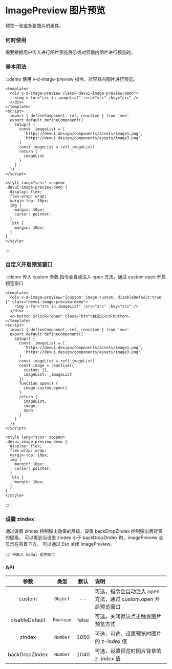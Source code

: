 # ImagePreview 图片预览

预览一张或多张图片的组件。

### 何时使用

需要根据用户传入进行图片预览展示或对容器内图片进行预览时。

### 基本用法

:::demo 使用 v-d-image-preview 指令，对容器内图片进行预览。
```vue
<template>
  <div v-d-image-preview class="devui-image-preview-demo">
    <img v-for="src in imageList" :src="src" :key="src" />
  </div>
</template>
<script>
  import { defineComponent, ref, reactive } from 'vue'
  export default defineComponent({
    setup() {
      const _imageList = [
        'https://devui.design/components/assets/image1.png',
        'https://devui.design/components/assets/image3.png'
      ]
      const imageList = ref(_imageList)
      return {
        imageList
      }
    }
  })
</script>

<style lang="scss" scoped>
.devui-image-preview-demo {
  display: flex;
  flex-wrap: wrap;
  margin-top: 10px;
  img {
    margin: 10px;
    cursor: pointer;
  }
  .btn {
    margin: 10px;
  }
}
</style>
```
:::

### 自定义开启预览窗口

:::demo 传入 custom 参数,指令会自动注入 open 方法，通过 custom.open 开启预览窗口
```vue
<template>
  <div v-d-image-preview="{custom: image.custom, disableDefault:true }" class="devui-image-preview-demo">
    <img v-for="src in imageList" :src="src" :key="src" />
  </div>
  <d-button @click="open" class="btn">自定义</d-button>
</template>
<script>
  import { defineComponent, ref, reactive } from 'vue'
  export default defineComponent({
    setup() {
      const _imageList = [
        'https://devui.design/components/assets/image1.png',
        'https://devui.design/components/assets/image3.png'
      ]
      const imageList = ref(_imageList)
      const image = reactive({
        custom: {},
        imageList: _imageList
      })
      function open() {
        image.custom.open()
      }
      return {
        imageList,
        image,
        open
      }
    }
  })
</script>

<style lang="scss" scoped>
.devui-image-preview-demo {
  display: flex;
  flex-wrap: wrap;
  margin-top: 10px;
  img {
    margin: 10px;
    cursor: pointer;
  }
  .btn {
    margin: 10px;
  }
}
</style>
```
:::

### 设置 zIndex

通过设置 zIndex 控制弹出效果的层级，设置 backDropZIndex 控制弹出层背景的层级。
可以看到当设置 zIndex 小于 backDropZIndex 时，imagePreview 会显示在背景下方。
可以通过 Esc 关闭 imagePreview。

```
// 待嵌入 modal 组件即可
```


### API

|      参数      |   类型    | 默认  | 说明                                                          |
| :------------: | :-------: | :---: | :------------------------------------------------------------ |
|     custom     | `Object`  |  --   | 可选，指令会自动注入 open 方法，通过 custom.open 开启预览窗口 |
| disableDefault | `Boolean` | false | 可选，关闭默认点击触发图片预览方式                            |
|     zIndex     | `Number`  | 1050  | 可选，可选，设置预览时图片的 z-index 值                       |
| backDropZIndex | `Number`  | 1040  | 可选，设置预览时图片背景的 z-index 值                         |


